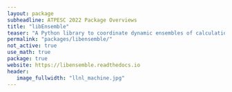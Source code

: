 ```yaml
---
layout: package
subheadline: ATPESC 2022 Package Overviews
title: "libEnsemble"
teaser: "A Python library to coordinate dynamic ensembles of calculations"
permalink: "packages/libensemble/"
not_active: true
use_math: true
package: true
website: https://libensemble.readthedocs.io
header:
   image_fullwidth: "llnl_machine.jpg"
---
```

